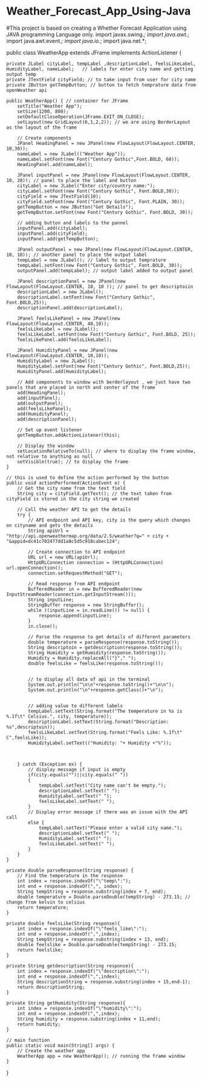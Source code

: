 # Weather_Forecast_App_Using-Java
#This project is based on creating a Whether Forecast Application using JAVA programming Language only.
import javax.swing.*;
import java.awt.*;
import java.awt.event.*;
import java.io.*;
import java.net.*;

public class WeatherApp extends JFrame implements ActionListener {

    private JLabel cityLabel, tempLabel ,descriptionLabel, feelsLikeLabel, HumidityLabel, nameLabel;   // labels for enter city name and getting output temp
    private JTextField cityField; // to take input from user for city name
    private JButton getTempButton; // button to fetch temprature data from openWeather api

    public WeatherApp() { // container for JFrame
        setTitle("Weather App");
        setSize(1200, 800);
        setDefaultCloseOperation(JFrame.EXIT_ON_CLOSE);
        setLayout(new GridLayout(6,1,2,2)); // we are using BorderLayout as the layout of the frame

        // Create components
        JPanel HeadingPanel = new JPanel(new FlowLayout(FlowLayout.CENTER, 10,30));
        nameLabel = new JLabel(("Weather App"));
        nameLabel.setFont(new Font("Century Gothic",Font.BOLD, 60));
        HeadingPanel.add(nameLabel);

        JPanel inputPanel = new JPanel(new FlowLayout(FlowLayout.CENTER, 10, 20)); // panel to place the label and button
        cityLabel = new JLabel("Enter city/country name:");
        cityLabel.setFont(new Font("Century Gothic", Font.BOLD,30));
        cityField = new JTextField(10);
        cityField.setFont(new Font("Century Gothic", Font.PLAIN, 30));
        getTempButton = new JButton("Get Details");
        getTempButton.setFont(new Font("Century Gothic", Font.BOLD, 30));

        // adding button and labels to the pannel
        inputPanel.add(cityLabel);
        inputPanel.add(cityField);
        inputPanel.add(getTempButton);

        JPanel outputPanel = new JPanel(new FlowLayout(FlowLayout.CENTER, 10, 10)); // another panel to place the output label
        tempLabel = new JLabel(); // label to output temprature
        tempLabel.setFont(new Font("Century Gothic", Font.BOLD, 30));
        outputPanel.add(tempLabel); // output label added to output panel

        JPanel descriptionPanel = new JPanel(new FlowLayout(FlowLayout.CENTER, 10, 10 )); // panel to get descriptoiin
        descriptionLabel = new JLabel();
        descriptionLabel.setFont(new Font("Century Gothic", Font.BOLD,25));
        descriptionPanel.add(descriptionLabel);

        JPanel feelsLikePanel = new JPanel(new FlowLayout(FlowLayout.CENTER, 40,10));
        feelsLikeLabel = new JLabel();
        feelsLikeLabel.setFont(new Font("Century Gothic", Font.BOLD, 25));
        feelsLikePanel.add(feelsLikeLabel);

        JPanel HumidityPanel = new JPanel(new FlowLayout(FlowLayout.CENTER, 10,10));
        HumidityLabel = new JLabel();
        HumidityLabel.setFont(new Font("Century Gothic", Font.BOLD,25));
        HumidityPanel.add(HumidityLabel);

        // Add components to window with berderlayout , we just have two panels that are placed in north and center of the frame
        add(HeadingPanel);
        add(inputPanel);
        add(outputPanel);
        add(feelsLikePanel);
        add(HumidityPanel);
        add(descriptionPanel);

        // Set up event listener
        getTempButton.addActionListener(this);

        // Display the window
        setLocationRelativeTo(null); // where to display the frame window, not relative to anything as null
        setVisible(true); // to display the frame
    }

    // this is used to define the action performed by the button
    public void actionPerformed(ActionEvent e) {
        // Get the city name from the text field
        String city = cityField.getText(); // the text taken from cityField is stored in the city string we created

        // Call the weather API to get the details
        try {
            // API endpoint and API key, city is the query which changes on cityname and gets the details
            String apiUrl = "http://api.openweathermap.org/data/2.5/weather?q=" + city + "&appid=dc41c702477dd1a8c5d5c918cabec124";

            // Create connection to API endpoint
            URL url = new URL(apiUrl);
            HttpURLConnection connection = (HttpURLConnection) url.openConnection();
            connection.setRequestMethod("GET");

            // Read response from API endpoint
            BufferedReader in = new BufferedReader(new InputStreamReader(connection.getInputStream()));
            String inputLine;
            StringBuffer response = new StringBuffer();
            while ((inputLine = in.readLine()) != null) {
                response.append(inputLine);
            }
            in.close();

            // Parse the response to get details of different parameters
            double temperature = parseResponse(response.toString());
            String descriptoin = getdescription(response.toString());
            String Humidity = getHumidity(response.toString());
            Humidity = Humidity.replaceAll("}"," ");
            double feelsLike = feelsLike(response.toString());


            // to display all data of api in the terminal
            System.out.println("\n\n"+response.toString()+"\n\n");
            System.out.println("\n"+response.getClass()+"\n");


            // adding value to different labels
            tempLabel.setText(String.format("The temperature in %s is %.1f\t° Celsius.", city, temperature));
            descriptionLabel.setText(String.format("Description: %s",descriptoin));
            feelsLikeLabel.setText(String.format("Feels Like: %.1f\t° C",feelsLike));
            HumidityLabel.setText(("Humidity: "+ Humidity +"%"));



        } catch (Exception ex) {
            // display message if input is empty
            if(city.equals("")||city.equals(" "))
            {
                tempLabel.setText("City name can't be empty.");
                descriptionLabel.setText(" ");
                HumidityLabel.setText(" ");
                feelsLikeLabel.setText(" ");
            }
            // Display error message if there was an issue with the API call
            else {
                tempLabel.setText("Please enter a valid city name.");
                descriptionLabel.setText(" ");
                HumidityLabel.setText(" ");
                feelsLikeLabel.setText(" ");
            }
        }
    }

    private double parseResponse(String response) {
        // Find the temperature in the response
        int index = response.indexOf("\"temp\":");
        int end = response.indexOf(",", index);
        String tempString = response.substring(index + 7, end);
        double temperature = Double.parseDouble(tempString) - 273.15; // change from kelvin to celsius
        return temperature;
    }

    private double feelsLike(String response){
        int index = response.indexOf("\"feels_like\":");
        int end = response.indexOf(",",index);
        String tempString = response.substring(index + 13, end);
        double feelslike = Double.parseDouble(tempString) - 273.15;
        return feelslike;
    }

    private String getdescription(String response){
        int index = response.indexOf("\"description\":");
        int end = response.indexOf(",",index);
        String descriptionString = response.substring(index + 15,end-1);
        return descriptionString;
    }

    private String getHumidity(String response){
        int index = response.indexOf("\"humidity\":");
        int end = response.indexOf(",",index);
        String humidity = response.substring(index + 11,end);
        return humidity;
    }

    // main function
    public static void main(String[] args) {
        // Create the weather app
        WeatherApp app = new WeatherApp(); // running the frame window
    }
}
